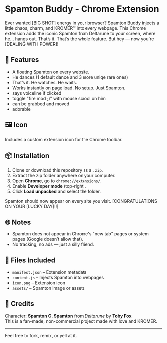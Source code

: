 # Spamton Buddy - Chrome Extension

Ever wanted [BIG SHOT] energy in your browser? Spamton Buddy injects a little chaos, charm, and KROMER™ into every webpage. This Chrome extension adds the iconic Spamton from Deltarune to  your screen, where he... hangs out. That’s it. That’s the whole feature. But hey — now you're [DEALING WITH POWER]!

## 🧩 Features
- A floating Spamton on every website.
- He dances (1 default dance and 3 more uniqe rare ones)
- That’s it. He watches. He waits.
- Works instantly on page load. No setup. Just Spamton.
- says voiceline if clicked
- toggle "fire mod ;)" with mouse scrool on him 
- can be grabbed and moved
- adorable
## 🖼️ Icon

Includes a custom extension icon for the Chrome toolbar.

## 📦 Installation

1. Clone or download this repository as a `.zip`.
2. Extract the zip folder anywhere on your computer.
3. Open **Chrome**, go to `chrome://extensions/`.
4. Enable **Developer mode** (top-right).
5. Click **Load unpacked** and select the folder.

Spamton should now appear on every site you visit. [CONGRATULATIONS ON YOUR [LUCKY DAY]!!]

## 🌐 Notes

- Spamton does not appear in Chrome's "new tab" pages or system pages (Google doesn’t allow that).
- No tracking, no ads — just a silly friend.

## 📁 Files Included

- `manifest.json` – Extension metadata
- `content.js` – Injects Spamton into webpages
- `icon.png` – Extension icon
- `assets/` – Spamton image or assets

## 💬 Credits

Character: **Spamton G. Spamton** from *Deltarune* by **Toby Fox**  
This is a fan-made, non-commercial project made with love and KROMER.

---

Feel free to fork, remix, or yell at it.

